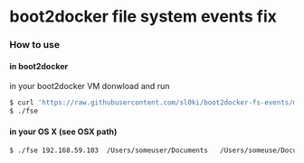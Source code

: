 # boot2docker file system events fix

### How to use
#### in boot2docker 
in your boot2docker VM donwload and run 
```sh
$ curl 'https://raw.githubusercontent.com/sl0ki/boot2docker-fs-events/master/boot2docker/fse'  -o fse && chmod +x ./fse
$ ./fse
```

#### in your OS X (see OSX path)

```sh
$ ./fse 192.168.59.103  /Users/someuser/Documents   /Users/someuse/Documents
```
